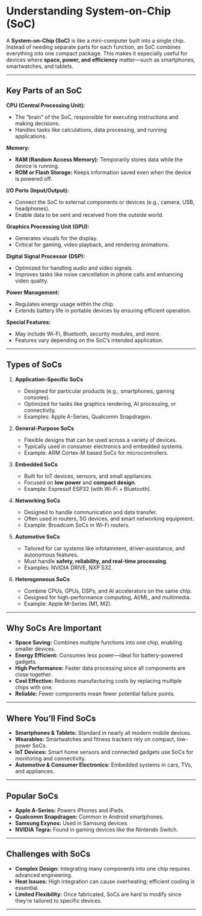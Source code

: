 # Understanding System-on-Chip (SoC)

A **System-on-Chip (SoC)** is like a mini-computer built into a single chip. Instead of needing separate parts for each function, an SoC combines everything into one compact package. This makes it especially useful for devices where **space, power, and efficiency** matter—such as smartphones, smartwatches, and tablets.

---

## Key Parts of an SoC

**CPU (Central Processing Unit):**

* The “brain” of the SoC, responsible for executing instructions and making decisions.
* Handles tasks like calculations, data processing, and running applications.

**Memory:**

* **RAM (Random Access Memory):** Temporarily stores data while the device is running.
* **ROM or Flash Storage:** Keeps information saved even when the device is powered off.

**I/O Ports (Input/Output):**

* Connect the SoC to external components or devices (e.g., camera, USB, headphones).
* Enable data to be sent and received from the outside world.

**Graphics Processing Unit (GPU):**

* Generates visuals for the display.
* Critical for gaming, video playback, and rendering animations.

**Digital Signal Processor (DSP):**

* Optimized for handling audio and video signals.
* Improves tasks like noise cancellation in phone calls and enhancing video quality.

**Power Management:**

* Regulates energy usage within the chip.
* Extends battery life in portable devices by ensuring efficient operation.

**Special Features:**

* May include Wi-Fi, Bluetooth, security modules, and more.
* Features vary depending on the SoC’s intended application.

---

## Types of SoCs

1. **Application-Specific SoCs**

   * Designed for particular products (e.g., smartphones, gaming consoles).
   * Optimized for tasks like graphics rendering, AI processing, or connectivity.
   * Examples: Apple A-Series, Qualcomm Snapdragon.

2. **General-Purpose SoCs**

   * Flexible designs that can be used across a variety of devices.
   * Typically used in consumer electronics and embedded systems.
   * Example: ARM Cortex-M based SoCs for microcontrollers.

3. **Embedded SoCs**

   * Built for IoT devices, sensors, and small appliances.
   * Focused on **low power** and **compact design**.
   * Example: Espressif ESP32 (with Wi-Fi + Bluetooth).

4. **Networking SoCs**

   * Designed to handle communication and data transfer.
   * Often used in routers, 5G devices, and smart networking equipment.
   * Example: Broadcom SoCs in Wi-Fi routers.

5. **Automotive SoCs**

   * Tailored for car systems like infotainment, driver-assistance, and autonomous features.
   * Must handle **safety, reliability, and real-time processing**.
   * Examples: NVIDIA DRIVE, NXP S32.

6. **Heterogeneous SoCs**

   * Combine CPUs, GPUs, DSPs, and AI accelerators on the same chip.
   * Designed for high-performance computing, AI/ML, and multimedia.
   * Example: Apple M-Series (M1, M2).

---

## Why SoCs Are Important

* **Space Saving:** Combines multiple functions into one chip, enabling smaller devices.
* **Energy Efficient:** Consumes less power—ideal for battery-powered gadgets.
* **High Performance:** Faster data processing since all components are close together.
* **Cost Effective:** Reduces manufacturing costs by replacing multiple chips with one.
* **Reliable:** Fewer components mean fewer potential failure points.

---

## Where You’ll Find SoCs

* **Smartphones & Tablets:** Standard in nearly all modern mobile devices.
* **Wearables:** Smartwatches and fitness trackers rely on compact, low-power SoCs.
* **IoT Devices:** Smart home sensors and connected gadgets use SoCs for monitoring and connectivity.
* **Automotive & Consumer Electronics:** Embedded systems in cars, TVs, and appliances.

---

## Popular SoCs

* **Apple A-Series:** Powers iPhones and iPads.
* **Qualcomm Snapdragon:** Common in Android smartphones.
* **Samsung Exynos:** Used in Samsung devices.
* **NVIDIA Tegra:** Found in gaming devices like the Nintendo Switch.

---

## Challenges with SoCs

* **Complex Design:** Integrating many components into one chip requires advanced engineering.
* **Heat Issues:** High integration can cause overheating; efficient cooling is essential.
* **Limited Flexibility:** Once fabricated, SoCs are hard to modify since they’re tailored to specific devices.

---
